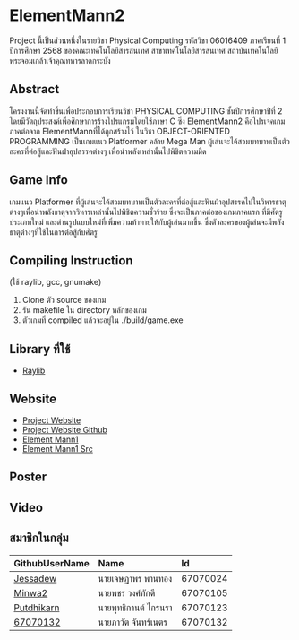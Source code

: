 # ElementMann2
Project นี้เป็นส่วนหนึ่งในรายวิชา Physical Computing รหัสวิชา 06016409 ภาคเรียนที่ 1 ปีการศึกษา 2568 ของคณะเทคโนโลยีสารสนเทศ สาขาเทคโนโลยีสารสนเทศ สถาบันเทคโนโลยีพระจอมเกล้าเจ้าคุณทหารลาดกระบัง
## Abstract
โครงงานนี้จัดทำขึ้นเพื่อประกอบการเรียนวิชา PHYSICAL COMPUTING ชั้นปีการศึกษาปีที่ 2 โดยมีวัตถุประสงค์เพื่อศึกษาการร้างโปรแกรมโดยใช้ภาษา C
ซึ่ง ElementMann2 คือโปรเจคเกมภาคต่อจาก ElementMannที่ได้ถูกสร้างไว้ ในวิชา OBJECT-ORIENTED PROGRAMMING เป็นเกมแนว Platformer
คล้าย Mega Man ผู้เล่นจะได้สวมบทบาทเป็นตัวละครที่ต่อสู้และฟันฝ่าอุปสรรคต่างๆ เพื่อนำพลังเหล่านั้นไปพิชิตความมืด
## Game Info
เกมแนว Platformer ที่ผู้เล่นจะได้สวมบทบาทเป็นตัวละครที่ต่อสู้และฟันฝ่าอุปสรรคไปในวิหารธาตุต่างๆเพื่อนำพลังธาตุจากวิหารเหล่านั้นไปพิชิตความชั่วร้าย 
ซึ่งจะเป็นภาคต่อของเกมภาคแรก ที่มีศัตรูประเภทใหม่ และด่านรูปแบบใหม่ที่เพิ่มความท้าทายให้กับผู้เล่นมากขึ้น ซึ่งตัวละครของผู้เล่นจะมีพลังธาตุต่างๆที่ใช้ในการต่อสู้กับศัตรู
## Compiling Instruction
(ใช้ raylib, gcc, gnumake)
1. Clone ตัว source ของเกม
2. รัน makefile ใน directory หลักของเกม
3. ตัวเกมที่ compiled แล้วจะอยู่ใน ./build/game.exe
## Library ที่ใช้
- [Raylib](https://www.raylib.com/)
## Website
- [Project Website](https://putdhikarn.github.io/PhyCom-ElementMann2.github.io/)
- [Project Website Github](https://github.com/Putdhikarn/PhyCom-ElementMann2.github.io)
- [Element Mann1](https://drive.google.com/file/d/1w-kb3iIiLoURTrlO7yjTNdZpfDmk_yDV/view?usp=sharing)
- [Element Mann1 Src](https://drive.google.com/file/d/1vzjNWwokbudhxGu5FML3rgsksWfIgzc7/view?usp=sharing)
## Poster
## Video
## สมาชิกในกลุ่ม
| GithubUserName | Name | Id |
|:---|:---|:---|
|[Jessadew](https://github.com/Jessadew)|นายเจษฎาพร พานทอง| 67070024|
|[Minwa2](https://github.com/Minwa2)|นายพชร วงศ์ภักดี |67070105|
|[Putdhikarn](https://github.com/Putdhikarn)|นายพุทธิกานต์ ไกรนรา| 67070123|
|[67070132](https://github.com/67070132)|นายภาวัต จันทร์เนตร| 67070132|
